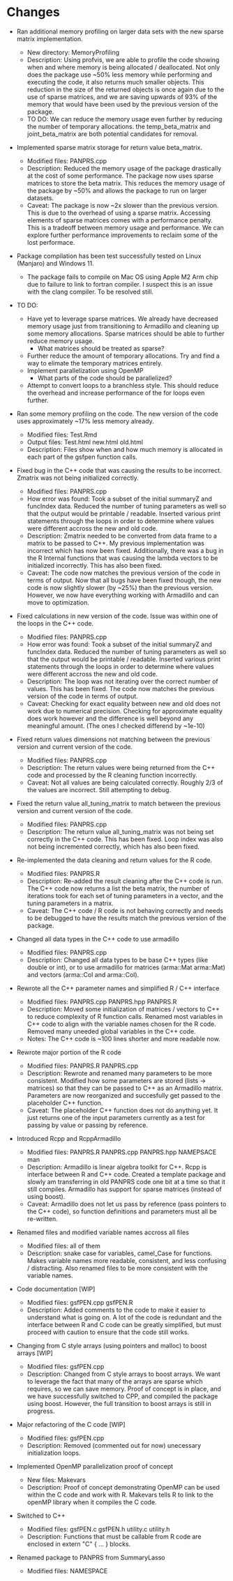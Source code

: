 # Changes

-   Ran additional memory profiling on larger data sets with the new sparse matrix implementation.

    -   New directory: MemoryProfiling
    -   Description: Using profvis, we are able to profile the code showing when and where memory is being allocated / deallocated. Not only does the package use ~50% less memory while performing and executing the code, it also returns much smaller objects. This reduction in the size of the returned objects is once again due to the use of sparse matrices, and we are saving upwards of 93% of the memory that would have been used by the previous version of the package.
    -   TO DO: We can reduce the memory usage even further by reducing the number of temporary allocations. the temp_beta_matrix and joint_beta_matrix are both potential candidates for removal.

-   Implemented sparse matrix storage for return value beta_matrix.

    -   Modified files: PANPRS.cpp
    -   Description: Reduced the memory usage of the package drastically at the cost of some performance. The package now uses sparse matrices to store the beta matrix. This reduces the memory usage of the package by ~50% and allows the package to run on larger datasets.
    -   Caveat: The package is now ~2x slower than the previous version. This is due to the overhead of using a sparse matrix. Accessing elements of sparse matrices comes with a performance penalty. This is a tradeoff between memory usage and performance. We can explore further performance improvements to reclaim some of the lost performace.

-   Package compilation has been test successfully tested on Linux (Manjaro) and Windows 11.

    -   The package fails to compile on Mac OS using Apple M2 Arm chip due to failure to link to fortran compiler. I suspect this is an issue with the clang compiler. To be resolved still.

-   TO DO:

    -   Have yet to leverage sparse matrices. We already have decreased memory usage just from transitioning to Armadillo and cleaning up some memory allocations. Sparse matrices should be able to further reduce memory usage.
        -   What matrices should be treated as sparse?
    -   Further reduce the amount of temporary allocations. Try and find a way to elimate the temporary matrices entirely.
    -   Implement parallelization using OpenMP
        -   What parts of the code should be parallelized?
    -   Attempt to convert loops to a branchless style. This should reduce the overhead and increase performance of the for loops even further.

-   Ran some memory profiling on the code. The new version of the code uses approximately ~17% less memory already.

    -   Modified files: Test.Rmd
    -   Output files: Test.html new.html old.html
    -   Description: Files show when and how much memory is allocated in each part of the gsfpen function calls.

-   Fixed bug in the C++ code that was causing the results to be incorrect. Zmatrix was not being initialized correctly.

    -   Modified files: PANPRS.cpp
    -   How error was found: Took a subset of the initial summaryZ and funcIndex data. Reduced the number of tuning parameters as well so that the output would be printable / readable. Inserted various print statements through the loops in order to determine where values were different accross the new and old code.
    -   Description: Zmatrix needed to be converted from data frame to a matrix to be passed to C++. My previous implementation was incorrect which has now been fixed. Additionally, there was a bug in the R Internal functions that was causing the lambda vectors to be initialized incorrectly. This has also been fixed.
    -   Caveat: The code now matches the previous version of the code in terms of output. Now that all bugs have been fixed though, the new code is now slightly slower (by ~25%) than the previous version. However, we now have everything working with Armadillo and can move to optimization.

-   Fixed calculations in new version of the code. Issue was within one of the loops in the C++ code.

    -   Modified files: PANPRS.cpp
    -   How error was found: Took a subset of the initial summaryZ and funcIndex data. Reduced the number of tuning parameters as well so that the output would be printable / readable. Inserted various print statements through the loops in order to determine where values were different accross the new and old code.
    -   Description: The loop was not iterating over the correct number of values. This has been fixed. The code now matches the previous version of the code in terms of output.
    -   Caveat: Checking for exact equality between new and old does not work due to numerical precision. Checking for approximate equality does work however and the difference is well beyond any meaningful amount. (The ones I checked differend by ~1e-10)

-   Fixed return values dimensions not matching between the previous version and current version of the code.

    -   Modified files: PANPRS.cpp
    -   Description: The return values were being returned from the C++ code and processed by the R cleaning function incorrectly.
    -   Caveat: Not all values are being calculated correctly. Roughly 2/3 of the values are incorrect. Still attempting to debug.

-   Fixed the return value all_tuning_matrix to match between the previous version and current version of the code.

    -   Modified files: PANPRS.cpp
    -   Description: The return value all_tuning_matrix was not being set correctly in the C++ code. This has been fixed. Loop index was also not being incremented correctly, which has also been fixed.

-   Re-implemented the data cleaning and return values for the R code.

    -   Modified files: PANPRS.R
    -   Description: Re-added the result cleaning after the C++ code is run. The C++ code now returns a list the beta matrix, the number of iterations took for each set of tuning parameters in a vector, and the tuning parameters in a matrix.
    -   Caveat: The C++ code / R code is not behaving correctly and needs to be debugged to have the results match the previous version of the package.

-   Changed all data types in the C++ code to use armadillo

    -   Modified files: PANPRS.cpp
    -   Description: Changed all data types to be base C++ types (like double or int), or to use armadillo for matrices (arma::Mat<double> arma::Mat<int>) and vectors (arma::Col<double> and arma::Col<int>).

-   Rewrote all the C++ parameter names and simplified R / C++ interface

    -   Modified files: PANPRS.cpp PANPRS.hpp PANPRS.R
    -   Description: Moved some initialization of matrices / vectors to C++ to reduce complexity of R function calls. Renamed most variables in C++ code to align with the variable names chosen for the R code. Removed many uneeded global variables in the C++ code.
    -   Notes: The C++ code is ~100 lines shorter and more readable now.

-   Rewrote major portion of the R code

    -   Modified files: PANPRS.R PANPRS.cpp
    -   Description: Rewrote and renamed many parameters to be more consistent. Modified how some parameters are stored (lists -> matrices) so that they can be passed to C++ as an Armadillo matrix. Parameters are now reorganized and succesfully get passed to the placeholder C++ function.
    -   Caveat: The placeholder C++ function does not do anything yet. It just returns one of the input parameters currently as a test for passing by value or passing by reference.

-   Introduced Rcpp and RcppArmadillo

    -   Modified files: PANPRS.R PANPRS.cpp PANPRS.hpp NAMEPSACE man
    -   Description: Armadillo is linear algebra toolkit for C++. Rcpp is interface between R and C++ code. Created a template package and slowly am transferring in old PANPRS code one bit at a time so that it still compiles. Armadillo has support for sparse matrices (instead of using boost).
    -   Caveat: Armadillo does not let us pass by reference (pass pointers to the C++ code), so function definitions and parameters must all be re-written.

-   Renamed files and modified variable names accross all files

    -   Modified files: all of them
    -   Description: snake case for variables, camel_Case for functions. Makes variable names more readable, consistent, and less confusing / distracting. Also renamed files to be more consistent with the variable names.

-   Code documentation [WIP]

    -   Modified files: gsfPEN.cpp gsfPEN.R
    -   Description: Added comments to the code to make it easier to understand what is going on. A lot of the code is redundant and the interface between R and C code can be greatly simplified, but must proceed with caution to ensure that the code still works.

-   Changing from C style arrays (using pointers and malloc) to boost arrays [WIP]

    -   Modified files: gsfPEN.cpp
    -   Description: Changed from C style arrays to boost arrays. We want to leverage the fact that many of the arrays are sparse which requires, so we can save memory. Proof of concept is in place, and we have successfully switched to CPP, and compiled the package using boost. However, the full transition to boost arrays is still in progress.

-   Major refactoring of the C code [WIP]

    -   Modified files: gsfPEN.cpp
    -   Description: Removed (commented out for now) unecessary initialization loops.

-   Implemented OpenMP parallelization proof of concept

    -   New files: Makevars
    -   Description: Proof of concept demonstrating OpenMP can be used within the C code and work with R. Makevars tells R to link to the openMP library when it compiles the C code.

-   Switched to C++

    -   Modified files: gsfPEN.c gsfPEN.h utility.c utility.h
    -   Description: Functions that must be callable from R code are enclosed in extern "C" { ... } blocks.

-   Renamed package to PANPRS from SummaryLasso
    -   Modified files: NAMESPACE
